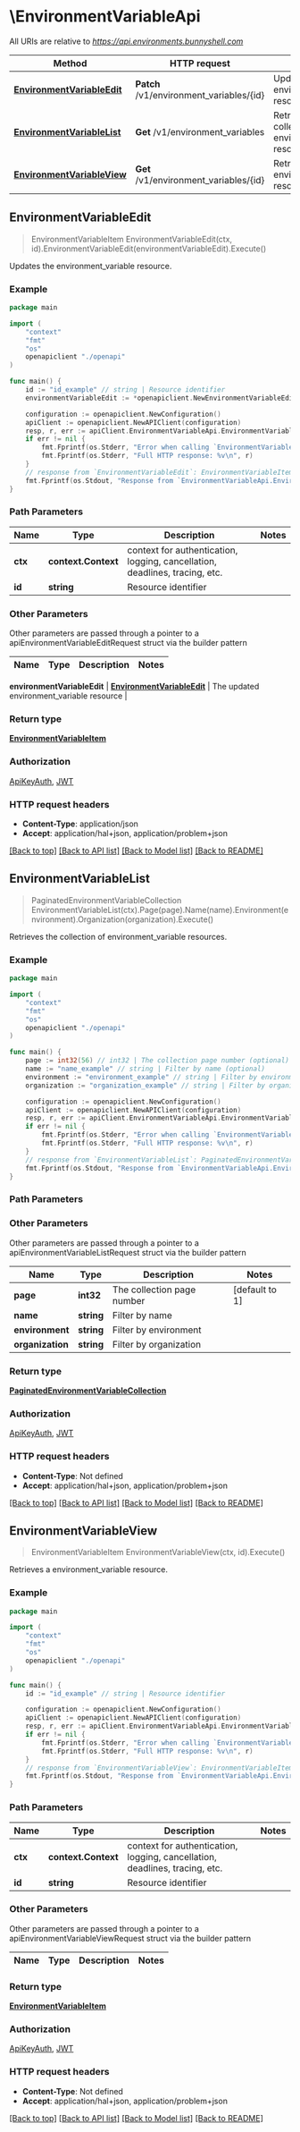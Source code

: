 # \EnvironmentVariableApi

All URIs are relative to *https://api.environments.bunnyshell.com*

Method | HTTP request | Description
------------- | ------------- | -------------
[**EnvironmentVariableEdit**](EnvironmentVariableApi.md#EnvironmentVariableEdit) | **Patch** /v1/environment_variables/{id} | Updates the environment_variable resource.
[**EnvironmentVariableList**](EnvironmentVariableApi.md#EnvironmentVariableList) | **Get** /v1/environment_variables | Retrieves the collection of environment_variable resources.
[**EnvironmentVariableView**](EnvironmentVariableApi.md#EnvironmentVariableView) | **Get** /v1/environment_variables/{id} | Retrieves a environment_variable resource.



## EnvironmentVariableEdit

> EnvironmentVariableItem EnvironmentVariableEdit(ctx, id).EnvironmentVariableEdit(environmentVariableEdit).Execute()

Updates the environment_variable resource.



### Example

```go
package main

import (
    "context"
    "fmt"
    "os"
    openapiclient "./openapi"
)

func main() {
    id := "id_example" // string | Resource identifier
    environmentVariableEdit := *openapiclient.NewEnvironmentVariableEdit() // EnvironmentVariableEdit | The updated environment_variable resource

    configuration := openapiclient.NewConfiguration()
    apiClient := openapiclient.NewAPIClient(configuration)
    resp, r, err := apiClient.EnvironmentVariableApi.EnvironmentVariableEdit(context.Background(), id).EnvironmentVariableEdit(environmentVariableEdit).Execute()
    if err != nil {
        fmt.Fprintf(os.Stderr, "Error when calling `EnvironmentVariableApi.EnvironmentVariableEdit``: %v\n", err)
        fmt.Fprintf(os.Stderr, "Full HTTP response: %v\n", r)
    }
    // response from `EnvironmentVariableEdit`: EnvironmentVariableItem
    fmt.Fprintf(os.Stdout, "Response from `EnvironmentVariableApi.EnvironmentVariableEdit`: %v\n", resp)
}
```

### Path Parameters


Name | Type | Description  | Notes
------------- | ------------- | ------------- | -------------
**ctx** | **context.Context** | context for authentication, logging, cancellation, deadlines, tracing, etc.
**id** | **string** | Resource identifier | 

### Other Parameters

Other parameters are passed through a pointer to a apiEnvironmentVariableEditRequest struct via the builder pattern


Name | Type | Description  | Notes
------------- | ------------- | ------------- | -------------

 **environmentVariableEdit** | [**EnvironmentVariableEdit**](EnvironmentVariableEdit.md) | The updated environment_variable resource | 

### Return type

[**EnvironmentVariableItem**](EnvironmentVariableItem.md)

### Authorization

[ApiKeyAuth](../README.md#ApiKeyAuth), [JWT](../README.md#JWT)

### HTTP request headers

- **Content-Type**: application/json
- **Accept**: application/hal+json, application/problem+json

[[Back to top]](#) [[Back to API list]](../README.md#documentation-for-api-endpoints)
[[Back to Model list]](../README.md#documentation-for-models)
[[Back to README]](../README.md)


## EnvironmentVariableList

> PaginatedEnvironmentVariableCollection EnvironmentVariableList(ctx).Page(page).Name(name).Environment(environment).Organization(organization).Execute()

Retrieves the collection of environment_variable resources.



### Example

```go
package main

import (
    "context"
    "fmt"
    "os"
    openapiclient "./openapi"
)

func main() {
    page := int32(56) // int32 | The collection page number (optional) (default to 1)
    name := "name_example" // string | Filter by name (optional)
    environment := "environment_example" // string | Filter by environment (optional)
    organization := "organization_example" // string | Filter by organization (optional)

    configuration := openapiclient.NewConfiguration()
    apiClient := openapiclient.NewAPIClient(configuration)
    resp, r, err := apiClient.EnvironmentVariableApi.EnvironmentVariableList(context.Background()).Page(page).Name(name).Environment(environment).Organization(organization).Execute()
    if err != nil {
        fmt.Fprintf(os.Stderr, "Error when calling `EnvironmentVariableApi.EnvironmentVariableList``: %v\n", err)
        fmt.Fprintf(os.Stderr, "Full HTTP response: %v\n", r)
    }
    // response from `EnvironmentVariableList`: PaginatedEnvironmentVariableCollection
    fmt.Fprintf(os.Stdout, "Response from `EnvironmentVariableApi.EnvironmentVariableList`: %v\n", resp)
}
```

### Path Parameters



### Other Parameters

Other parameters are passed through a pointer to a apiEnvironmentVariableListRequest struct via the builder pattern


Name | Type | Description  | Notes
------------- | ------------- | ------------- | -------------
 **page** | **int32** | The collection page number | [default to 1]
 **name** | **string** | Filter by name | 
 **environment** | **string** | Filter by environment | 
 **organization** | **string** | Filter by organization | 

### Return type

[**PaginatedEnvironmentVariableCollection**](PaginatedEnvironmentVariableCollection.md)

### Authorization

[ApiKeyAuth](../README.md#ApiKeyAuth), [JWT](../README.md#JWT)

### HTTP request headers

- **Content-Type**: Not defined
- **Accept**: application/hal+json, application/problem+json

[[Back to top]](#) [[Back to API list]](../README.md#documentation-for-api-endpoints)
[[Back to Model list]](../README.md#documentation-for-models)
[[Back to README]](../README.md)


## EnvironmentVariableView

> EnvironmentVariableItem EnvironmentVariableView(ctx, id).Execute()

Retrieves a environment_variable resource.



### Example

```go
package main

import (
    "context"
    "fmt"
    "os"
    openapiclient "./openapi"
)

func main() {
    id := "id_example" // string | Resource identifier

    configuration := openapiclient.NewConfiguration()
    apiClient := openapiclient.NewAPIClient(configuration)
    resp, r, err := apiClient.EnvironmentVariableApi.EnvironmentVariableView(context.Background(), id).Execute()
    if err != nil {
        fmt.Fprintf(os.Stderr, "Error when calling `EnvironmentVariableApi.EnvironmentVariableView``: %v\n", err)
        fmt.Fprintf(os.Stderr, "Full HTTP response: %v\n", r)
    }
    // response from `EnvironmentVariableView`: EnvironmentVariableItem
    fmt.Fprintf(os.Stdout, "Response from `EnvironmentVariableApi.EnvironmentVariableView`: %v\n", resp)
}
```

### Path Parameters


Name | Type | Description  | Notes
------------- | ------------- | ------------- | -------------
**ctx** | **context.Context** | context for authentication, logging, cancellation, deadlines, tracing, etc.
**id** | **string** | Resource identifier | 

### Other Parameters

Other parameters are passed through a pointer to a apiEnvironmentVariableViewRequest struct via the builder pattern


Name | Type | Description  | Notes
------------- | ------------- | ------------- | -------------


### Return type

[**EnvironmentVariableItem**](EnvironmentVariableItem.md)

### Authorization

[ApiKeyAuth](../README.md#ApiKeyAuth), [JWT](../README.md#JWT)

### HTTP request headers

- **Content-Type**: Not defined
- **Accept**: application/hal+json, application/problem+json

[[Back to top]](#) [[Back to API list]](../README.md#documentation-for-api-endpoints)
[[Back to Model list]](../README.md#documentation-for-models)
[[Back to README]](../README.md)

